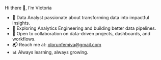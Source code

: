 Hi there 👋, I’m Victoria
- 🎯 Data Analyst passionate about transforming data into impactful insights.
- 🚀 Exploring Analytics Engineering and building better data pipelines.
- 🤝 Open to collaboration on data-driven projects, dashboards, and workflows.
- 📬 Reach me at: olorunfemiva@gmail.com
- 📊 Always learning, always growing.
<!---
victoriaao/victoriaao is a ✨ special ✨ repository because its `README.md` (this file) appears on your GitHub profile.
You can click the Preview link to take a look at your changes.
--->
